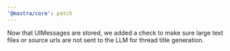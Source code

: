 ```yaml
---
'@mastra/core': patch
---
```


Now that UIMessages are stored, we added a check to make sure large text files or source urls are not sent to the LLM for thread title generation.
